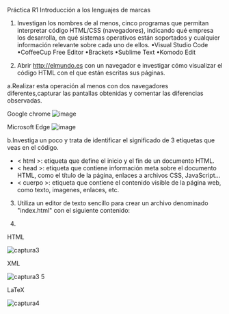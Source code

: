 Práctica R1 
Introducción a los lenguajes de marcas
1.	Investigan los nombres de al menos, cinco programas que permitan interpretar código HTML/CSS (navegadores), indicando qué empresa los desarrolla, en qué sistemas operativos están soportados y cualquier información relevante sobre cada uno de ellos.
•Visual Studio Code
•CoffeeCup Free Editor
•Brackets
•Sublime Text
•Komodo Edit

2. Abrir http://elmundo.es con un navegador e investigar cómo visualizar el código HTML con el que están escritas sus páginas.

a.Realizar esta operación al menos con dos navegadores diferentes,capturar las pantallas obtenidas y comentar las diferencias observadas.

Google chrome
![image](https://github.com/DW1A/PatriciaMaisincho/assets/145560659/9c443931-e9a6-458f-a53a-ccc28bc2a2dd)

Microsoft Edge
![image](https://github.com/DW1A/PatriciaMaisincho/assets/145560659/9612bf7e-b6c2-477f-ae9e-2f67d3642118)

b.Investiga un poco y trata de identificar el significado de 3 etiquetas que veas en el código.
- < html >: etiqueta que define el inicio y el fin de un documento HTML.
- < head >: etiqueta que contiene información meta sobre el documento HTML, como el título de la página, enlaces a archivos CSS, JavaScript...
- < cuerpo >: etiqueta que contiene el contenido visible de la página web, como texto, imagenes, enlaces, etc.

3. Utiliza un editor de texto sencillo para crear un archivo denominado "index.html" con el siguiente contenido:

4.	 

HTML

![captura3](https://github.com/DW1A/jorgedominguez/assets/145561025/b8fc2159-cf2d-45dd-8a4b-065ed9226797)


XML

![captura3 5](https://github.com/DW1A/jorgedominguez/assets/145561025/666098ff-5c19-42ac-a171-36753ef74481)


LaTeX


![captura4](https://github.com/DW1A/jorgedominguez/assets/145561025/f5cc09e4-1b2a-4ebc-8c5f-c76b8702ad0b)
